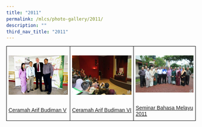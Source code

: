 ```yaml
---
title: "2011"
permalink: /mlcs/photo-gallery/2011/
description: ""
third_nav_title: "2011"
---
```

<style type="text/css">
.tg  {border-collapse:collapse;border-spacing:0;}
.tg td{border-color:black;border-style:solid;border-width:1px;font-family:Arial, sans-serif;font-size:14px;
  overflow:hidden;padding:10px 5px;word-break:normal;}
.tg th{border-color:black;border-style:solid;border-width:1px;font-family:Arial, sans-serif;font-size:14px;
  font-weight:normal;overflow:hidden;padding:10px 5px;word-break:normal;}
.tg .tg-0lax{text-align:left;vertical-align:top}
</style>
<table class="tg">
<thead>
  <tr>
    <td class="tg-0lax"><p><a href="/mlcs/photo-gallery/2011/ceramah-arif-budiman-v"><img src="/images/cabv-(53).jpeg" alt="Ceramah Arif Budiman V"></a></p><br><a href="/mlcs/photo-gallery/2011/ceramah-arif-budiman-v">
Ceramah Arif Budiman V</a></td>
    <td class="tg-0lax"><p><a href="/mlcs/photo-gallery/2011/ceramah-arif-budiman-vi"><img src="/images/cabvi-(36).jpeg" alt="Ceramah Arif Budiman VI"></a></p><br><a href="/mlcs/photo-gallery/2011/ceramah-arif-budiman-vi">Ceramah Arif Budiman VI</a></td>
    <td class="tg-0lax"><p><a href="/mlcs/photo-gallery/2011/seminar-bahasa-melayu-2011"><img src="/images/sbm2011-(11).jpeg" alt="Seminar Bahasa Melayu 2011"></a></p><br><a href="/mlcs/photo-gallery/2011/seminar-bahasa-melayu-2011">Seminar Bahasa Melayu 2011</a></td>
			</tr>
</thead>
</table>